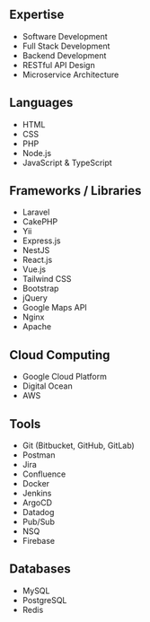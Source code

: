 ## Expertise
- Software Development
- Full Stack Development
- Backend Development
- RESTful API Design
- Microservice Architecture

## Languages
- HTML
- CSS
- PHP
- Node.js
- JavaScript & TypeScript

## Frameworks / Libraries
- Laravel
- CakePHP
- Yii
- Express.js
- NestJS
- React.js
- Vue.js
- Tailwind CSS
- Bootstrap
- jQuery
- Google Maps API
- Nginx
- Apache

## Cloud Computing
- Google Cloud Platform
- Digital Ocean
- AWS

## Tools
- Git (Bitbucket, GitHub, GitLab)
- Postman
- Jira
- Confluence
- Docker
- Jenkins
- ArgoCD
- Datadog
- Pub/Sub
- NSQ
- Firebase

## Databases
- MySQL
- PostgreSQL
- Redis
